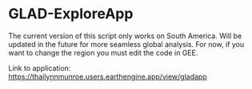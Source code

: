 # GLAD-ExploreApp
The current version of this script only works on South America. Will be updated in the future for more seamless global analysis. For now, if you want to change the region you must edit the code in GEE. 

Link to application: https://thailynnmunroe.users.earthengine.app/view/gladapp
